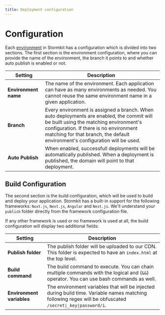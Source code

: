 ```yaml
---
title: Deployment configuration
---
```


# Configuration

<section>

Each [environment](/docs/features/multiple-environments) in Stormkit has a configuration which is divided into two sections. The first section is the environment configuration, where you can provide the name of the environment, the branch it points to and whether auto publish is enabled or not.

<sk-article-image 
    src="docs/deployments/env-config.png" 
    alt="Environment config" 
    class="bg-blue-50 mt-8"></sk-article-image>

| Setting          | Description |
| ---------------- | ----------- |
| **Environment name** | The name of the environment. Each application can have as many environments as needed. You cannot reuse the same environment name in a given application. |
| **Branch**           | Every environment is assigned a branch. When auto deployments are enabled, the commit will be built using the matching environment's configuration. If there is no environment matching for that branch, the default environment's configuration will be used. |
| **Auto Publish**     | When enabled, successfull deployments will be automatically published. When a deployment is published, the domain will point to that deployment. |

<p>

</section>

## Build Configuration

<section>

The second section is the build configuration, which will be used to build and deploy your application. Stormkit has a built-in support for the following frameworks: <code>Nuxt.js</code>, <code>Next.js</code>, <code>Angular</code> and <code>Nest.js</code>. We'll understand your <code>publish</code> folder directly from the framework configuration file.

<sk-article-image 
    src="docs/deployments/env-framework-build-config.png" 
    alt="Environment build config" 
    class="bg-blue-50 mt-8"></sk-article-image>

</p>

<p>

If any other framework is used or no framework is used at all, the build configuration will display two additional fields:

<sk-article-image
    src="docs/deployments/env-build-config.png"
    alt="Environment build config"
    class="bg-blue-50 mt-8"></sk-article-image>

</p>

| Setting                   | Description |
| ------------------------- | ----------- |
| **Publish folder**        | The publish folder will be uploaded to our CDN. This folder is expected to have an <code>index.html</code> at the top level. |
| **Build command**         | The build command to execute. You can chain multiple commands with the logical and (<code>&amp;&amp;</code>) operator. You can use bash commands as well. |
| **Environment variables** | The environment variables that will be injected during build time. Variable names matching following regex will be obfuscated <code>/secret\|\_key\|password/i</code>. |

</section>
